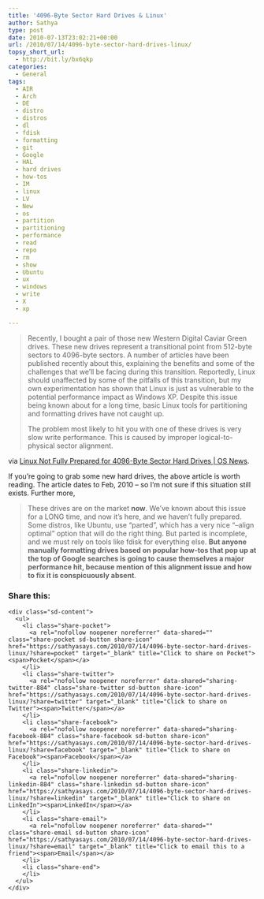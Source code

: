 ```yaml
---
title: '4096-Byte Sector Hard Drives & Linux'
author: Sathya
type: post
date: 2010-07-13T23:02:21+00:00
url: /2010/07/14/4096-byte-sector-hard-drives-linux/
topsy_short_url:
  - http://bit.ly/bx6qkp
categories:
  - General
tags:
  - AIR
  - Arch
  - DE
  - distro
  - distros
  - dl
  - fdisk
  - formatting
  - git
  - Google
  - HAL
  - hard drives
  - how-tos
  - IM
  - linux
  - LV
  - New
  - os
  - partition
  - partitioning
  - performance
  - read
  - repo
  - rm
  - show
  - Ubuntu
  - ux
  - windows
  - write
  - X
  - xp

---
```

> Recently, I bought a pair of those new Western Digital Caviar Green drives. These new drives represent a transitional point from 512-byte sectors to 4096-byte sectors. A number of articles have been published recently about this, explaining the benefits and some of the challenges that we&#8217;ll be facing during this transition. Reportedly, Linux should unaffected by some of the pitfalls of this transition, but my own experimentation has shown that Linux is just as vulnerable to the potential performance impact as Windows XP. Despite this issue being known about for a long time, basic Linux tools for partitioning and formatting drives have not caught up.
> 
> The problem most likely to hit you with one of these drives is very slow write performance. This is caused by improper logical-to-physical sector alignment.

via [Linux Not Fully Prepared for 4096-Byte Sector Hard Drives | OS News][1].

If you&#8217;re going to grab some new hard drives, the above article is worth reading. The article dates to Feb, 2010 &#8211; so I&#8217;m not sure if this situation still exists. Further more,

> These drives are on the market **now**. We&#8217;ve known about this issue for a LONG time, and now it&#8217;s here, and we haven&#8217;t fully prepared. Some distros, like Ubuntu, use &#8220;parted&#8221;, which has a very nice &#8220;&#8211;align optimal&#8221; option that will do the right thing. But parted is incomplete, and we must rely on tools like fdisk for everything else. **But anyone manually formatting drives based on popular how-tos that pop up at the top of Google searches is going to cause themselves a major performance hit, because mention of this alignment issue and how to fix it is conspicuously absent**.

<div class="sharedaddy sd-sharing-enabled">
  <div class="robots-nocontent sd-block sd-social sd-social-icon-text sd-sharing">
    <h3 class="sd-title">
      Share this:
    </h3>
    
    <div class="sd-content">
      <ul>
        <li class="share-pocket">
          <a rel="nofollow noopener noreferrer" data-shared="" class="share-pocket sd-button share-icon" href="https://sathyasays.com/2010/07/14/4096-byte-sector-hard-drives-linux/?share=pocket" target="_blank" title="Click to share on Pocket"><span>Pocket</span></a>
        </li>
        <li class="share-twitter">
          <a rel="nofollow noopener noreferrer" data-shared="sharing-twitter-884" class="share-twitter sd-button share-icon" href="https://sathyasays.com/2010/07/14/4096-byte-sector-hard-drives-linux/?share=twitter" target="_blank" title="Click to share on Twitter"><span>Twitter</span></a>
        </li>
        <li class="share-facebook">
          <a rel="nofollow noopener noreferrer" data-shared="sharing-facebook-884" class="share-facebook sd-button share-icon" href="https://sathyasays.com/2010/07/14/4096-byte-sector-hard-drives-linux/?share=facebook" target="_blank" title="Click to share on Facebook"><span>Facebook</span></a>
        </li>
        <li class="share-linkedin">
          <a rel="nofollow noopener noreferrer" data-shared="sharing-linkedin-884" class="share-linkedin sd-button share-icon" href="https://sathyasays.com/2010/07/14/4096-byte-sector-hard-drives-linux/?share=linkedin" target="_blank" title="Click to share on LinkedIn"><span>LinkedIn</span></a>
        </li>
        <li class="share-email">
          <a rel="nofollow noopener noreferrer" data-shared="" class="share-email sd-button share-icon" href="https://sathyasays.com/2010/07/14/4096-byte-sector-hard-drives-linux/?share=email" target="_blank" title="Click to email this to a friend"><span>Email</span></a>
        </li>
        <li class="share-end">
        </li>
      </ul>
    </div>
  </div>
</div>

 [1]: http://www.osnews.com/story/22872/Linux_Not_Fully_Prepared_for_4096-Byte_Sector_Hard_Drives